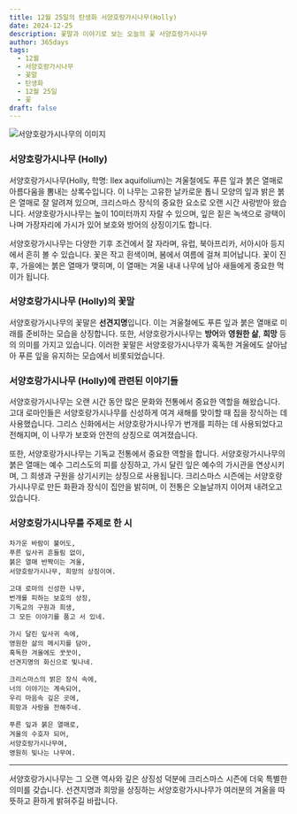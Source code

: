 ```yaml
---
title: 12월 25일의 탄생화 서양호랑가시나무(Holly)
date: 2024-12-25
description: 꽃말과 이야기로 보는 오늘의 꽃 서양호랑가시나무
author: 365days
tags:
  - 12월
  - 서양호랑가시나무
  - 꽃말
  - 탄생화
  - 12월 25일
  - 꽃
draft: false
---
```



![서양호랑가시나무의 이미지](https://cdn.pixabay.com/photo/2021/12/22/19/43/holly-6888146_1280.jpg#center)


### 서양호랑가시나무 (Holly)

서양호랑가시나무(Holly, 학명: Ilex aquifolium)는 겨울철에도 푸른 잎과 붉은 열매로 아름다움을 뽐내는 상록수입니다. 이 나무는 고유한 날카로운 톱니 모양의 잎과 밝은 붉은 열매로 잘 알려져 있으며, 크리스마스 장식의 중요한 요소로 오랜 시간 사랑받아 왔습니다. 서양호랑가시나무는 높이 10미터까지 자랄 수 있으며, 잎은 짙은 녹색으로 광택이 나며 가장자리에 가시가 있어 보호와 방어의 상징이기도 합니다.

서양호랑가시나무는 다양한 기후 조건에서 잘 자라며, 유럽, 북아프리카, 서아시아 등지에서 흔히 볼 수 있습니다. 꽃은 작고 흰색이며, 봄에서 여름에 걸쳐 피어납니다. 꽃이 진 후, 가을에는 붉은 열매가 맺히며, 이 열매는 겨울 내내 나무에 남아 새들에게 중요한 먹이가 됩니다.

### 서양호랑가시나무 (Holly)의 꽃말

서양호랑가시나무의 꽃말은 **선견지명**입니다. 이는 겨울철에도 푸른 잎과 붉은 열매로 미래를 준비하는 모습을 상징합니다. 또한, 서양호랑가시나무는 **방어**와 **영원한 삶**, **희망** 등의 의미를 가지고 있습니다. 이러한 꽃말은 서양호랑가시나무가 혹독한 겨울에도 살아남아 푸른 잎을 유지하는 모습에서 비롯되었습니다.

### 서양호랑가시나무 (Holly)에 관련된 이야기들

서양호랑가시나무는 오랜 시간 동안 많은 문화와 전통에서 중요한 역할을 해왔습니다. 고대 로마인들은 서양호랑가시나무를 신성하게 여겨 새해를 맞이할 때 집을 장식하는 데 사용했습니다. 그리스 신화에서는 서양호랑가시나무가 번개를 피하는 데 사용되었다고 전해지며, 이 나무가 보호와 안전의 상징으로 여겨졌습니다.

또한, 서양호랑가시나무는 기독교 전통에서 중요한 역할을 합니다. 서양호랑가시나무의 붉은 열매는 예수 그리스도의 피를 상징하고, 가시 달린 잎은 예수의 가시관을 연상시키며, 그 희생과 구원을 상기시키는 상징으로 사용됩니다. 크리스마스 시즌에는 서양호랑가시나무로 만든 화환과 장식이 집안을 밝히며, 이 전통은 오늘날까지 이어져 내려오고 있습니다.

### 서양호랑가시나무를 주제로 한 시

	차가운 바람이 불어도,  
	푸른 잎사귀 흔들림 없이,  
	붉은 열매 반짝이는 겨울,  
	서양호랑가시나무, 희망의 상징이여.
	
	고대 로마의 신성한 나무,  
	번개를 피하는 보호의 상징,  
	기독교의 구원과 희생,  
	그 모든 이야기를 품고 서 있네.
	
	가시 달린 잎사귀 속에,  
	영원한 삶의 메시지를 담아,  
	혹독한 겨울에도 꿋꿋이,  
	선견지명의 화신으로 빛나네.
	
	크리스마스의 밝은 장식 속에,  
	너의 이야기는 계속되어,  
	우리 마음속 깊은 곳에,  
	희망과 사랑을 전해주네.
	
	푸른 잎과 붉은 열매로,  
	겨울의 수호자 되어,  
	서양호랑가시나무여,  
	영원히 빛나는 나무여.

---

서양호랑가시나무는 그 오랜 역사와 깊은 상징성 덕분에 크리스마스 시즌에 더욱 특별한 의미를 갖습니다. 선견지명과 희망을 상징하는 서양호랑가시나무가 여러분의 겨울을 따뜻하고 환하게 밝혀주길 바랍니다.
